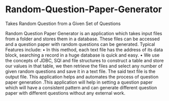# Random-Question-Paper-Generator
Takes Random Question from a Given Set of Questions

Random Question Paper Generator is an application which takes input files from a folder and stores them in a database. These files can be accessed and a question paper with random questions can be generated. 
Typical Features include:
•	In this method, each text file has the address of its data block, searching a record in a huge database is quick and easy.
•	We use the concepts of JDBC, SQl and file structures to construct a table and store our values in that table, we then retrieve the files and select any number of given random questions and save it in a text file. The said text file is the output file.
This application helps and automates the process of question paper generation .This application will help in setting a question paper which will have a consistent pattern and can generate different question paper with different questions without any external work.
